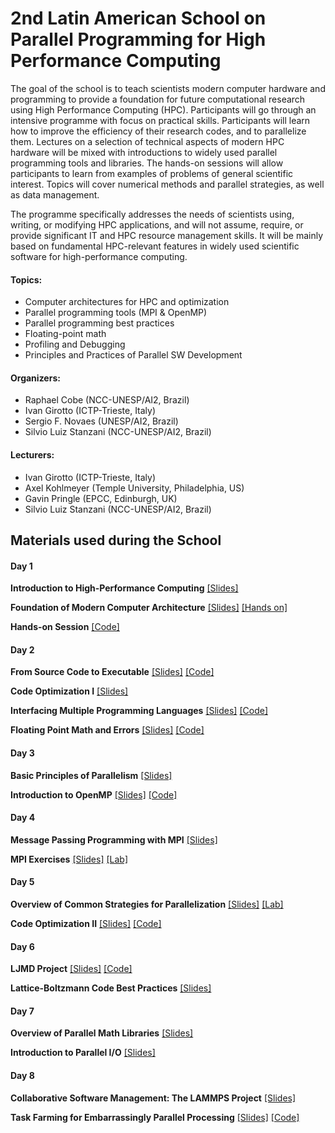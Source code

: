 # 2nd Latin American School on Parallel Programming for High Performance Computing

The goal of the school is to teach scientists modern computer hardware and programming to provide a foundation for future computational research using High Performance Computing (HPC). Participants will go through an intensive programme with focus on practical skills.
Participants will learn how to improve the efficiency of their research codes, and to parallelize them. Lectures on a selection of technical aspects of modern HPC hardware will be mixed with introductions to widely used parallel programming tools and libraries. The hands-on sessions will allow participants to learn from examples of problems of general scientific interest. Topics will cover numerical methods and parallel strategies, as well as data management.

The programme specifically addresses the needs of scientists using, writing, or modifying HPC applications, and will not assume, require, or provide significant IT and HPC resource management skills. It will be mainly based on fundamental HPC-relevant features in widely used scientific software for high-performance computing.


#### Topics:

* Computer architectures for HPC and optimization
* Parallel programming tools (MPI & OpenMP)
* Parallel programming best practices
* Floating-point math
* Profiling and Debugging
* Principles and Practices of Parallel SW Development

#### Organizers:

* Raphael Cobe (NCC-UNESP/AI2, Brazil)
* Ivan Girotto (ICTP-Trieste, Italy)
* Sergio F. Novaes (UNESP/AI2, Brazil)
* Silvio Luiz Stanzani (NCC-UNESP/AI2, Brazil)

#### Lecturers:

* Ivan Girotto (ICTP-Trieste, Italy)
* Axel Kohlmeyer (Temple University, Philadelphia, US)
* Gavin Pringle (EPCC, Edinburgh, UK)
* Silvio Luiz Stanzani (NCC-UNESP/AI2, Brazil)

## Materials used during the School

#### Day 1

**Introduction to High-Performance Computing** [[Slides]](day1/hpc-intro.pdf)

**Foundation of Modern Computer Architecture** [[Slides]](day1/Foundation-of-Modern-Computer-Architecture.pdf) [[Hands on]](https://github.com/silviostanzani/ICTP-HPC/tree/master/Foundation-of-Modern-Computer-Architecture)

**Hands-on Session** [[Code]](day1/hands-on)

#### Day 2

**From Source Code to Executable** [[Slides]](day2/compile-link-make.pdf) [[Code]](day2/compiling)

**Code Optimization I** [[Slides]](day2/IG-Optimization-1.pdf)

**Interfacing Multiple Programming Languages** [[Slides]](day2/multi-language.pdf) [[Code]](day2/multi-language) 

**Floating Point Math and Errors** [[Slides]](day2/floating-point) [[Code]](day2/floating-point-code/)

#### Day 3

**Basic Principles of Parallelism** [[Slides]](day3/Basic_Principles_of_Parallelism.pdf)

**Introduction to OpenMP** [[Slides]](day3/introduction-to-openmp.pdf) [[Code]](day3/introduction-to-openmp/)

#### Day 4

**Message Passing Programming with MPI** [[Slides]](day4/MPI.pdf)

**MPI Exercises** [[Slides]](day4/mpi_exercises.pdf) [[Lab]](day4/lab/)


#### Day 5

**Overview of Common Strategies for Parallelization** [[Slides]](day5/IG-HPC.pdf) [[Lab]](day5/lab)

**Code Optimization II** [[Slides]](day5/optimizing-apps.pdf) [[Code]](day5/lammps-opt)


#### Day 6

**LJMD Project** [[Slides]](day6/ljmd-case-study.pdf) [[Code]](ljmd-project/)

**Lattice-Boltzmann Code Best Practices** [[Slides]](day6/IG-LBM.pdf)


#### Day 7

**Overview of Parallel Math Libraries** [[Slides]](day7/OverviewOfParallelMathLibraries.pdf)

**Introduction to Parallel I/O** [[Slides]](day7/IG-IO.pdf)


#### Day 8

**Collaborative Software Management: The LAMMPS Project** [[Slides]](day8/lammps-management.pdf)

**Task Farming for Embarrassingly Parallel Processing** [[Slides]](day8/TaskFarming.pdf) [[Code]](day8/task_farming.tar.gz)

